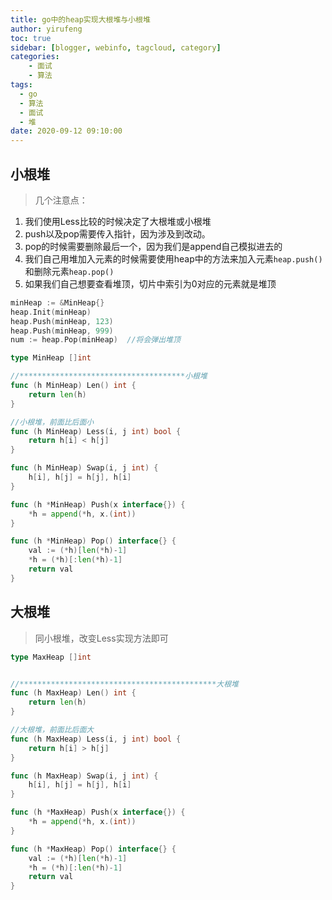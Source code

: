 ```yaml
---
title: go中的heap实现大根堆与小根堆
author: yirufeng
toc: true
sidebar: [blogger, webinfo, tagcloud, category]
categories: 
	- 面试
	- 算法
tags:
  - go
  - 算法
  - 面试
  - 堆
date: 2020-09-12 09:10:00
---
```

## 小根堆
> 几个注意点：
1. 我们使用Less比较的时候决定了大根堆或小根堆
2. push以及pop需要传入指针，因为涉及到改动。
3. pop的时候需要删除最后一个，因为我们是append自己模拟进去的
4. 我们自己用堆加入元素的时候需要使用heap中的方法来加入元素`heap.push()`和删除元素`heap.pop()`
5. 如果我们自己想要查看堆顶，切片中索引为0对应的元素就是堆顶

```go
minHeap := &MinHeap{}
heap.Init(minHeap)
heap.Push(minHeap, 123)
heap.Push(minHeap, 999)
num := heap.Pop(minHeap)  //将会弹出堆顶
```


<!-- more -->


```go
type MinHeap []int

//*************************************小根堆
func (h MinHeap) Len() int {
	return len(h)
}

//小根堆，前面比后面小
func (h MinHeap) Less(i, j int) bool {
	return h[i] < h[j]
}

func (h MinHeap) Swap(i, j int) {
	h[i], h[j] = h[j], h[i]
}

func (h *MinHeap) Push(x interface{}) {
	*h = append(*h, x.(int))
}

func (h *MinHeap) Pop() interface{} {
	val := (*h)[len(*h)-1]
	*h = (*h)[:len(*h)-1]
	return val
}
```

## 大根堆

> 同小根堆，改变Less实现方法即可

```go
type MaxHeap []int


//********************************************大根堆
func (h MaxHeap) Len() int {
	return len(h)
}

//大根堆，前面比后面大
func (h MaxHeap) Less(i, j int) bool {
	return h[i] > h[j]
}

func (h MaxHeap) Swap(i, j int) {
	h[i], h[j] = h[j], h[i]
}

func (h *MaxHeap) Push(x interface{}) {
	*h = append(*h, x.(int))
}

func (h *MaxHeap) Pop() interface{} {
	val := (*h)[len(*h)-1]
	*h = (*h)[:len(*h)-1]
	return val
}
```